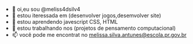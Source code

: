 - 👋 oi,eu sou @meliss4dsilv4
- 👀 estou iteressada em (desenvolver jogos,desemvolver site)
- 🌱 estou aprendendo javescript CSS, HTML
- 💞️ estou trabalhando nos (projetos de pensamento computacional)
- 📫 você pode me encontrat no melissa.silva.antunes@escola.pr.gov.br
